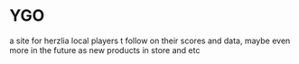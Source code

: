 # YGO
a site for herzlia local players t follow on their scores and data, maybe even more in the future as new products in store and etc
